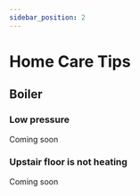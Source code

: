 ```yaml
---
sidebar_position: 2
---
```


# Home Care Tips

## Boiler

### Low pressure

Coming soon

### Upstair floor is not heating

Coming soon
